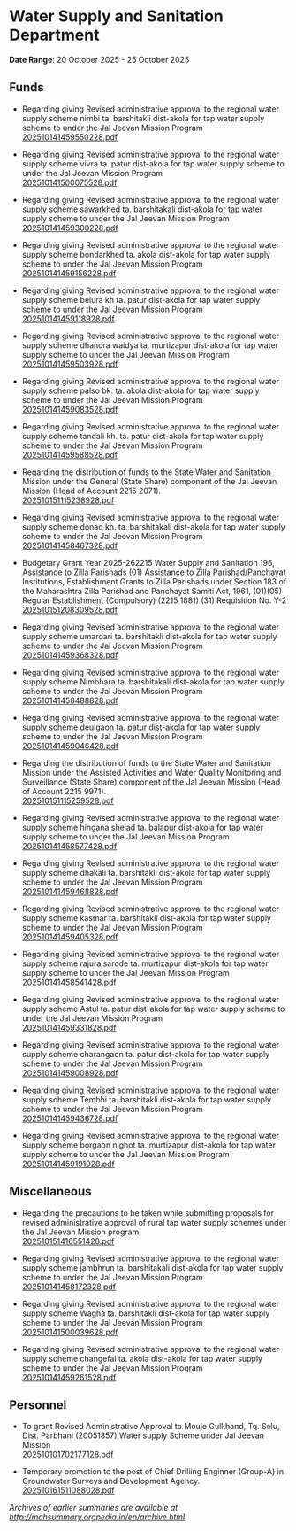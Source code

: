# Water Supply and Sanitation Department

**Date Range**: 20 October 2025 - 25 October 2025


## Funds
- Regarding giving Revised administrative approval to the regional water supply scheme   nimbi ta. barshitakli  dist-akola for tap water supply scheme to under the Jal Jeevan Mission Program\
  [202510141459550228.pdf](https://gr.maharashtra.gov.in/Site/Upload/Government%20Resolutions/English/202510141459550228.pdf)

- Regarding giving Revised administrative approval to the regional water supply scheme   vivra ta. patur  dist-akola for tap water supply scheme to under the Jal Jeevan Mission Program\
  [202510141500075528.pdf](https://gr.maharashtra.gov.in/Site/Upload/Government%20Resolutions/English/202510141500075528.pdf)

- Regarding giving Revised administrative approval to the regional water supply scheme   sawarkhed ta. barshitakali  dist-akola for tap water supply scheme to under the Jal Jeevan Mission Program\
  [202510141459300228.pdf](https://gr.maharashtra.gov.in/Site/Upload/Government%20Resolutions/English/202510141459300228.pdf)

- Regarding giving Revised administrative approval to the regional water supply scheme   bondarkhed ta. akola dist-akola for tap water supply scheme to under the Jal Jeevan Mission Program\
  [202510141459156228.pdf](https://gr.maharashtra.gov.in/Site/Upload/Government%20Resolutions/English/202510141459156228.pdf)

- Regarding giving Revised administrative approval to the regional water supply scheme   belura kh ta. patur  dist-akola for tap water supply scheme to under the Jal Jeevan Mission Program\
  [202510141459118928.pdf](https://gr.maharashtra.gov.in/Site/Upload/Government%20Resolutions/English/202510141459118928.pdf)

- Regarding giving Revised administrative approval to the regional water supply scheme   dhanora waidya ta. murtizapur  dist-akola for tap water supply scheme to under the Jal Jeevan Mission Program\
  [202510141459503928.pdf](https://gr.maharashtra.gov.in/Site/Upload/Government%20Resolutions/English/202510141459503928.pdf)

- Regarding giving Revised administrative approval to the regional water supply scheme   palso bk. ta. akola  dist-akola for tap water supply scheme to under the Jal Jeevan Mission Program\
  [202510141459083528.pdf](https://gr.maharashtra.gov.in/Site/Upload/Government%20Resolutions/English/202510141459083528.pdf)

- Regarding giving Revised administrative approval to the regional water supply scheme   tandali kh. ta. patur  dist-akola for tap water supply scheme to under the Jal Jeevan Mission Program\
  [202510141459588528.pdf](https://gr.maharashtra.gov.in/Site/Upload/Government%20Resolutions/English/202510141459588528.pdf)

- Regarding the distribution of funds to the State Water and Sanitation Mission under the General (State Share) component of the Jal Jeevan Mission (Head of Account 2215 2071).\
  [202510151115238928.pdf](https://gr.maharashtra.gov.in/Site/Upload/Government%20Resolutions/English/202510151115238928.pdf)

- Regarding giving Revised administrative approval to the regional water supply scheme   donad kh. ta. barshitakali  dist-akola for tap water supply scheme to under the Jal Jeevan Mission Program\
  [202510141458467328.pdf](https://gr.maharashtra.gov.in/Site/Upload/Government%20Resolutions/English/202510141458467328.pdf)

- Budgetary Grant Year 2025-262215 Water Supply and Sanitation 196, Assistance to Zilla Parishads (01) Assistance to Zilla Parishad/Panchayat Institutions, Establishment Grants to Zilla Parishads under Section 183 of the Maharashtra Zilla Parishad and Panchayat Samiti Act, 1961, (01)(05) Regular Establishment (Compulsory) (2215 1881) (31) Requisition No. Y-2\
  [202510151208309528.pdf](https://gr.maharashtra.gov.in/Site/Upload/Government%20Resolutions/English/202510151208309528.pdf)

- Regarding giving Revised administrative approval to the regional water supply scheme   umardari ta. barshitakli  dist-akola for tap water supply scheme to under the Jal Jeevan Mission Program\
  [202510141459368328.pdf](https://gr.maharashtra.gov.in/Site/Upload/Government%20Resolutions/English/202510141459368328.pdf)

- Regarding giving Revised administrative approval to the regional water supply scheme   Nimbhara ta. barshitakali  dist-akola for tap water supply scheme to under the Jal Jeevan Mission Program\
  [202510141458488828.pdf](https://gr.maharashtra.gov.in/Site/Upload/Government%20Resolutions/English/202510141458488828.pdf)

- Regarding giving Revised administrative approval to the regional water supply scheme   deulgaon ta. patur  dist-akola for tap water supply scheme to under the Jal Jeevan Mission Program\
  [202510141459046428.pdf](https://gr.maharashtra.gov.in/Site/Upload/Government%20Resolutions/English/202510141459046428.pdf)

- Regarding the distribution of funds to the State Water and Sanitation Mission under the Assisted Activities and Water Quality Monitoring and Surveillance (State Share) component of the Jal Jeevan Mission (Head of Account 2215 9971).\
  [202510151115259528.pdf](https://gr.maharashtra.gov.in/Site/Upload/Government%20Resolutions/English/202510151115259528.pdf)

- Regarding giving Revised administrative approval to the regional water supply scheme   hingana shelad ta. balapur  dist-akola for tap water supply scheme to under the Jal Jeevan Mission Program\
  [202510141458577428.pdf](https://gr.maharashtra.gov.in/Site/Upload/Government%20Resolutions/English/202510141458577428.pdf)

- Regarding giving Revised administrative approval to the regional water supply scheme   dhakali ta. barshitakli  dist-akola for tap water supply scheme to under the Jal Jeevan Mission Program\
  [202510141459468828.pdf](https://gr.maharashtra.gov.in/Site/Upload/Government%20Resolutions/English/202510141459468828.pdf)

- Regarding giving Revised administrative approval to the regional water supply scheme   kasmar ta. barshitakli  dist-akola for tap water supply scheme to under the Jal Jeevan Mission Program\
  [202510141459405328.pdf](https://gr.maharashtra.gov.in/Site/Upload/Government%20Resolutions/English/202510141459405328.pdf)

- Regarding giving Revised administrative approval to the regional water supply scheme   rajura sarode ta. murtizapur dist-akola for tap water supply scheme to under the Jal Jeevan Mission Program\
  [202510141458541428.pdf](https://gr.maharashtra.gov.in/Site/Upload/Government%20Resolutions/English/202510141458541428.pdf)

- Regarding giving Revised administrative approval to the regional water supply scheme   Astul ta. patur  dist-akola for tap water supply scheme to under the Jal Jeevan Mission Program\
  [202510141459331828.pdf](https://gr.maharashtra.gov.in/Site/Upload/Government%20Resolutions/English/202510141459331828.pdf)

- Regarding giving Revised administrative approval to the regional water supply scheme   charangaon ta. patur  dist-akola for tap water supply scheme to under the Jal Jeevan Mission Program\
  [202510141459008928.pdf](https://gr.maharashtra.gov.in/Site/Upload/Government%20Resolutions/English/202510141459008928.pdf)

- Regarding giving Revised administrative approval to the regional water supply scheme   Tembhi ta. barshitakli  dist-akola for tap water supply scheme to under the Jal Jeevan Mission Program\
  [202510141459436728.pdf](https://gr.maharashtra.gov.in/Site/Upload/Government%20Resolutions/English/202510141459436728.pdf)

- Regarding giving Revised administrative approval to the regional water supply scheme   borgaon nighot ta. murtizapur  dist-akola for tap water supply scheme to under the Jal Jeevan Mission Program\
  [202510141459191928.pdf](https://gr.maharashtra.gov.in/Site/Upload/Government%20Resolutions/English/202510141459191928.pdf)

## Miscellaneous
- Regarding the precautions to be taken while submitting proposals for revised administrative approval of rural tap water supply schemes under the Jal Jeevan Mission program.\
  [202510151416551428.pdf](https://gr.maharashtra.gov.in/Site/Upload/Government%20Resolutions/English/202510151416551428.pdf)

- Regarding giving Revised administrative approval to the regional water supply scheme   jambhrun ta. barshitakali  dist-akola for tap water supply scheme to under the Jal Jeevan Mission Program\
  [202510141458172328.pdf](https://gr.maharashtra.gov.in/Site/Upload/Government%20Resolutions/English/202510141458172328.pdf)

- Regarding giving Revised administrative approval to the regional water supply scheme   Wagha ta. barshitakli  dist-akola for tap water supply scheme to under the Jal Jeevan Mission Program\
  [202510141500039628.pdf](https://gr.maharashtra.gov.in/Site/Upload/Government%20Resolutions/English/202510141500039628.pdf)

- Regarding giving Revised administrative approval to the regional water supply scheme   changefal ta. akola dist-akola for tap water supply scheme to under the Jal Jeevan Mission Program\
  [202510141459261528.pdf](https://gr.maharashtra.gov.in/Site/Upload/Government%20Resolutions/English/202510141459261528.pdf)

## Personnel
- To grant Revised Administrative Approval to Mouje Gulkhand, Tq. Selu, Dist. Parbhani (20051857) Water supply Scheme under Jal Jeevan Mission\
  [202510101702177128.pdf](https://gr.maharashtra.gov.in/Site/Upload/Government%20Resolutions/English/202510101702177128.pdf)

- Temporary promotion to the post of Chief Driliing Enginner (Group-A) in Groundwater Surveys and Development Agency.\
  [202510161511088028.pdf](https://gr.maharashtra.gov.in/Site/Upload/Government%20Resolutions/English/202510161511088028.pdf)


*Archives of earlier summaries are available at http://mahsummary.orgpedia.in/en/archive.html*